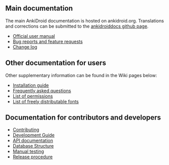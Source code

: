 ## Main documentation
The main AnkiDroid documentation is hosted on ankidroid.org. Translations and corrections can be submitted to the [ankidroiddocs github page](https://github.com/ankidroid/ankidroiddocs).

* [Official user manual](https://ankidroid.org/docs/manual.html)
* [Bug reports and feature requests](https://ankidroid.org/docs/help.html)
* [Change log](https://ankidroid.org/docs/changelog.html)

## Other documentation for users
Other supplementary information can be found in the Wiki pages below:

* [Installation guide](wiki/Installation)
* [Frequently asked questions](wiki/FAQ)
* [List of permissions](wiki/Permissions)
* [List of freely distributable fonts](wiki/Freely-distributable-fonts)

## Documentation for contributors and developers
* [Contributing](wiki/Contributing)
* [Development Guide](wiki/Development-Guide)
* [API documentation](wiki/AnkiDroid-API)
* [Database Structure](wiki/Database-Structure)
* [Manual testing](wiki/Manual-testing)
* [Release procedure](wiki/Release-procedure)